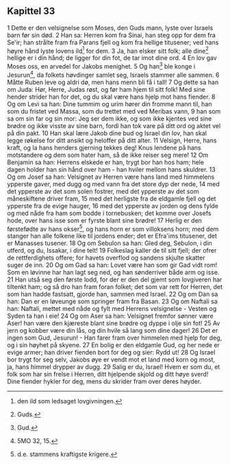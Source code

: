 ## Kapittel 33

1 Dette er den velsignelse som Moses, den Guds mann, lyste over Israels barn før sin død.
2 Han sa: Herren kom fra Sinai, han steg opp for dem fra Se'ir; han strålte fram fra Parans fjell og kom fra hellige titusener; ved hans høyre hånd lyste lovens ild[^1] for dem.
3 Ja, han elsker sitt folk; alle dine[^2] hellige er i din hånd; de ligger for din fot, de tar imot dine ord.
4 En lov gav Moses oss, en arvedel for Jakobs menighet.
5 Og han[^3] ble konge i Jesurun[^4], da folkets høvdinger samlet seg, Israels stammer alle sammen.
6 Måtte Ruben leve og aldri dø, men hans menn bli få i tall!
7 Og dette sa han om Juda: Hør, Herre, Judas røst, og før ham hjem til sitt folk! Med sine hender strider han for det, og du skal være hans hjelp mot hans fiender.
8 Og om Levi sa han: Dine tummim og urim hører din fromme mann til, han som du fristet ved Massa, som du trettet med ved Meribas vann,
9 han som sa om sin far og sin mor: Jeg ser dem ikke, og som ikke kjentes ved sine brødre og ikke visste av sine barn, fordi han tok vare på ditt ord og aktet vel på din pakt.
10 Han skal lære Jakob dine bud og Israel din lov, han skal legge røkelse for ditt ansikt og heloffer på ditt alter.
11 Velsign, Herre, hans kraft, og la hans henders gjerning tekkes deg! Knus lendene på hans motstandere og dem som hater ham, så de ikke reiser seg mere!
12 Om Benjamin sa han: Herrens elskede er han, trygt bor han hos ham; hele dagen holder han sin hånd over ham - han hviler mellom hans skuldrer.
13 Og om Josef sa han: Velsignet av Herren være hans land med himmelens ypperste gaver, med dugg og med vann fra det store dyp der nede,
14 med det ypperste av det som solen fostrer, med det ypperste av det som måneskiftene driver fram,
15 med det herligste fra de eldgamle fjell og det ypperste fra de evige hauger,
16 med det ypperste av jorden og dens fylde og med nåde fra ham som bodde i tornebusken; det komme over Josefs hode, over hans isse som er fyrste blant sine brødre!
17 Herlig er den førstefødte av hans okser[^5], og hans horn er som villoksens horn; med dem stanger han alle folkene like til jordens ender; det er Efra'ims titusener, det er Manasses tusener.
18 Og om Sebulon sa han: Gled deg, Sebulon, i din utferd, og du, Issakar, i dine telt!
19 Folkeslag kaller de til sitt fjell; der ofrer de rettferdighets offere; for havets overflod og sandens skjulte skatter suger de inn.
20 Og om Gad sa han: Lovet være han som gir Gad vidt rom! Som en løvinne har han lagt seg ned, og han sønderriver både arm og isse.
21 Han utså seg den første lodd, for der er den del gjemt som lovgiveren har tiltenkt ham; og så dro han fram foran folket; det som var rett for Herren, det som han hadde fastsatt, gjorde han, sammen med Israel.
22 Og om Dan sa han: Dan er en løveunge som springer fram fra Basan.
23 Og om Naftali sa han: Naftali, mettet med nåde og fylt med Herrens velsignelse - Vesten og Syden ta han i eie!
24 Og om Aser sa han: Velsignet fremfor sønner være Aser! han være den kjæreste blant sine brødre og dyppe i olje sin fot!
25 Av jern og kobber være din lås, og din hvile så lang som dine dager!
26 Det er ingen som Gud, Jesurun! - Han farer fram over himmelen med hjelp for deg, og i sin høyhet på skyene.
27 En bolig er den eldgamle Gud, og her nede er evige armer; han driver fienden bort for deg og sier: Rydd ut!
28 Og Israel bor trygt for seg selv, Jakobs øye er vendt mot et land med korn og most, ja, hans himmel drypper av dugg.
29 Salig er du, Israel! Hvem er som du, et folk som har sin frelse i Herren, ditt hjelpende skjold og ditt høye sverd! Dine fiender hykler for deg, mens du skrider fram over deres høyder.

[^1]:  den ild som ledsaget lovgivningen.
[^2]:  Guds.
[^3]:  Gud.
[^4]:  5MO 32, 15.
[^5]:  d.e. stammens kraftigste krigere.
